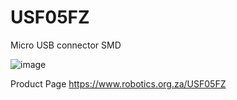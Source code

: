 # USF05FZ
Micro USB connector SMD

![image](https://user-images.githubusercontent.com/4562957/119080956-58a3ed00-b9fb-11eb-993c-569d6fe01702.png)

Product Page https://www.robotics.org.za/USF05FZ
